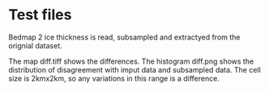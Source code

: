 # Test files

Bedmap 2 ice thickness is read, subsampled and extractyed from the orignial dataset. 

The map diff.tiff shows the differences.
The histogram diff.png shows the distribution of disagreement with imput data and subsampled data. The cell size is 2kmx2km, so any variations in this range is a difference. 